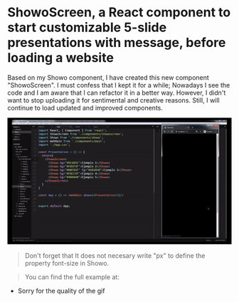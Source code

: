 # ShowoScreen, a React component to start customizable 5-slide presentations with message, before loading a website

Based on my Showo component, I have created this new component "ShowoScreen". I must confess that I kept it for a while; Nowadays I see the code and I am aware that I can refactor it in a better way. However, I didn't want to stop uploading it for sentimental and creative reasons. Still, I will continue to load updated and improved components.

![alt text](showosg.gif)

> Don't forget that It does not necesary write "px" to define the property font-size in Showo.

> You can find the full example at: 



- Sorry for the quality of the gif
